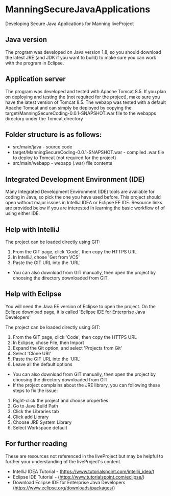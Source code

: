 # ManningSecureJavaApplications
Developing Secure Java Applications for Manning liveProject


## Java version
The program was developed on Java version 1.8, so you should download the latest JRE (and JDK if you want to build) to make sure you can work with the program in Eclipse.


## Application server
The program was developed and tested with Apache Tomcat 8.5. If you plan on deploying and testing the (not required for the project), make sure you have the latest version of Tomcat 8.5. The webapp was tested with a default Apache Tomcat and can simply be deployed by copying the target/ManningSecureCoding-0.0.1-SNAPSHOT.war file to the webapps directory under the Tomcat directory

## Folder structure is as follows:
* src/main/java - source code
* target/ManningSecureCoding-0.0.1-SNAPSHOT.war - compiled .war file to deploy to Tomcat (not required for the project)
* src/main/webapp - webapp (.war) file contents


## Integrated Development Environment (IDE)
Many Integrated Development Environment (IDE) tools are available for coding in Java, so pick the one you have used before. This project should open without major issues in IntelliJ IDEA or Eclipse EE IDE. Resource links are provided below if you are interested in learning the basic workflow of of using either IDE. 

## Help with IntelliJ
The project can be loaded directly using GIT:
1. From the GIT page, click 'Code', then copy the HTTPS URL
2. In IntelliJ, chose 'Get from VCS'
3. Paste the GIT URL into the 'URL'

* You can also download from GIT manually, then open the project by choosing the directory downloaded from GIT.


## Help with Eclipse
You will need the Java EE version of Eclipse to open the project. On the Eclipse download page, it is called 'Eclipse IDE for Enterprise Java Developers'

The project can be loaded directly using GIT:
1. From the GIT page, click 'Code', then copy the HTTPS URL
2. In Eclipse, chose File, then Import
3. Expand the Git option, and select 'Projects from Git'
4. Select 'Clone URI'
5. Paste the GIT URL into the 'URL'
6. Leave all the default options

* You can also download from GIT manually, then open the project by choosing the directory downloaded from GIT.
* If the project complains about the JRE library, you can following these steps to fix the issue:
1. Right-click the project and choose properties
2. Go to Java Build Path
3. Click the Libraries tab
4. Click add Library
5. Choose JRE System Library
6. Select Workspace default


## For further reading
These are resources not referenced in the liveProject but may be helpful to further your understanding of the liveProject's content.

* IntelliJ IDEA Tutorial - (https://www.tutorialspoint.com/intellij_idea/)
* Eclipse IDE Tutorial - (https://www.tutorialspoint.com/eclipse/)
* Download Eclipse IDE for Enterprise Java Developers (https://www.eclipse.org/downloads/packages/)
